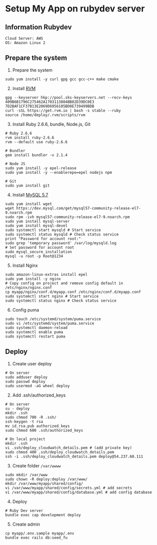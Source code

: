 # Setup My App on rubydev server

## Information Rubydev

```
Cloud Server: AWS
OS: Amazon Linux 2
```

## Prepare the system


1. Prepare the system

`sudo yum install -y curl gpg gcc gcc-c++ make cmake`

2. Install [RVM](https://rvm.io/rvm/install)

```
gpg --keyserver hkp://pool.sks-keyservers.net --recv-keys 409B6B1796C275462A1703113804BB82D39DC0E3 7D2BAF1CF37B13E2069D6956105BD0E739499BDB
curl -sSL https://get.rvm.io | bash -s stable --ruby
source /home/deploy/.rvm/scripts/rvm
```

3. Install Ruby 2.6.6, bundle, Node.js, Git

```
# Ruby 2.6.6
rvm install ruby-2.6.6
rvm --default use ruby-2.6.6

# Bundler
gem install bundler -v 2.1.4

# Node JS
sudo yum install -y epel-release
sudo yum install -y --enablerepo=epel nodejs npm

# Git
sudo yum install git
```

4. Install [MySQL 5.7](https://www.digitalocean.com/community/tutorials/how-to-install-mysql-on-centos-7)

```
sudo yum install wget
wget https://dev.mysql.com/get/mysql57-community-release-el7-9.noarch.rpm
sudo rpm -ivh mysql57-community-release-el7-9.noarch.rpm
sudo yum install mysql-server
sudo yum install mysql-devel
sudo systemctl start mysqld # Start service
sudo systemctl status mysqld # Check status service
print "Password for account root:"
sudo grep 'temporary password' /var/log/mysqld.log
# Set password for account root
sudo mysql_secure_installation
mysql -u root -p Root@1234
```

5. Install Nginx

```
sudo amazon-linux-extras install epel
sudo yum install -y nginx
# Copy config on project and remove config default in /etc/nginx/nginx.conf
cp myapp/nginx/conf.d/myapp.conf /etc/nginx/conf.d/myapp.conf
sudo systemctl start nginx # Start service
sudo systemctl status nginx # Check status service
```

6. Config puma

```
sudo touch /etc/systemd/system/puma.service
sudo vi /etc/systemd/system/puma.service
sudo systemctl daemon-reload
sudo systemctl enable puma
sudo systemctl restart puma
```

## Deploy

1. Create user deploy

```
# On server
sudo adduser deploy
sudo passwd deploy
sudo usermod -aG wheel deploy
```

2. Add .ssh/authorized_keys

```
# On server
su - deploy
mkdir .ssh
sudo chmod 700 -R .ssh/
ssh-keygen -t rsa
mv id_rsa.pub authorized_keys
sudo chmod 600 .ssh/authorized_keys
```

```
# On local project
mkdir .ssh
vi .ssh/deploy_cloudwatch_details.pem # (add private key)
sudo chmod 400 .ssh/deploy_cloudwatch_details.pem
ssh -i .ssh/deploy_cloudwatch_details.pem deploy@54.237.68.111
```

3. Create folder `/var/wwww`

```
sudo mkdir /var/www
sudo chown -R deploy:deploy /var/www/
mkdir /var/www/myapp/shared/config/
vi /var/www/myapp/shared/config/secrets.yml # add secrets
vi /var/www/myapp/shared/config/database.yml # add config database
```

4. Deploy

```
# Ruby Dev server
bundle exec cap development deploy
```

5. Create admin

```
cp myapp/.env.sample myapp/.env
bundle exec rails db:seed_fu
```
